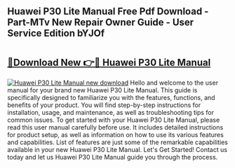 ## Huawei P30 Lite Manual Free Pdf Download - Part-MTv New Repair Owner Guide - User Service Edition bYJOf

# <h2><a href="http://cf12649.oget.top/?id=Huawei+P30+Lite+Manual">🔗Download New 👉🔴 Huawei P30 Lite Manual</a></h2>

[![Huawei P30 Lite Manual new download](https://i.imgur.com/5g1atiW.png)](http://cf12649.oget.top/?id=Huawei+P30+Lite+Manual)
Hello and welcome to the user manual for your brand new Huawei P30 Lite Manual. This guide is specifically designed to familiarize you with the features, functions, and benefits of your product. You will find step-by-step instructions for installation, usage, and maintenance, as well as troubleshooting tips for common issues. To get started with your Huawei P30 Lite Manual, please read this user manual carefully before use. It includes detailed instructions for product setup, as well as information on how to use its various features and capabilities. List of features are just some of the remarkable capabilities available in your new Huawei P30 Lite Manual. Let's Get Started! Contact us today and let us Huawei P30 Lite Manual guide you through the process.
